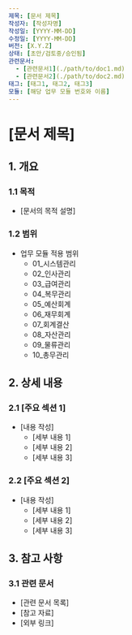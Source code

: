 ```yaml
---
제목: [문서 제목]
작성자: [작성자명]
작성일: [YYYY-MM-DD]
수정일: [YYYY-MM-DD]
버전: [X.Y.Z]
상태: [초안/검토중/승인됨]
관련문서:
  - [관련문서1](./path/to/doc1.md)
  - [관련문서2](./path/to/doc2.md)
태그: [태그1, 태그2, 태그3]
모듈: [해당 업무 모듈 번호와 이름]
---
```


# [문서 제목]

## 1. 개요

### 1.1 목적
- [문서의 목적 설명]

### 1.2 범위
- 업무 모듈 적용 범위
  - 01_시스템관리
  - 02_인사관리
  - 03_급여관리
  - 04_복무관리
  - 05_예산회계
  - 06_재무회계
  - 07_회계결산
  - 08_자산관리
  - 09_물류관리
  - 10_총무관리

## 2. 상세 내용

### 2.1 [주요 섹션 1]
- [내용 작성]
  - [세부 내용 1]
  - [세부 내용 2]
  - [세부 내용 3]

### 2.2 [주요 섹션 2]
- [내용 작성]
  - [세부 내용 1]
  - [세부 내용 2]
  - [세부 내용 3]

## 3. 참고 사항

### 3.1 관련 문서
- [관련 문서 목록]
- [참고 자료]
- [외부 링크]

